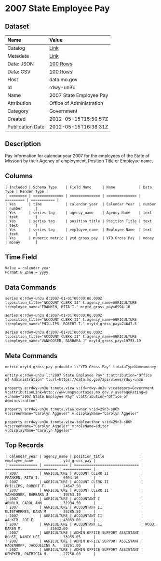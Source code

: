 # 2007 State Employee Pay

## Dataset

| Name | Value |
| :--- | :---- |
| Catalog | [Link](https://catalog.data.gov/dataset/2007-state-employee-pay-c99f3) |
| Metadata | [Link](https://data.mo.gov/api/views/rdwy-un3u) |
| Data: JSON | [100 Rows](https://data.mo.gov/api/views/rdwy-un3u/rows.json?max_rows=100) |
| Data: CSV | [100 Rows](https://data.mo.gov/api/views/rdwy-un3u/rows.csv?max_rows=100) |
| Host | data.mo.gov |
| Id | rdwy-un3u |
| Name | 2007 State Employee Pay |
| Attribution | Office of Administration |
| Category | Government |
| Created | 2012-05-15T15:50:57Z |
| Publication Date | 2012-05-15T16:38:31Z |

## Description

Pay Information for calendar year 2007 for the employees of the State of Missouri by their Agency of employment, Position Title or Employee name.

## Columns

```ls
| Included | Schema Type    | Field Name     | Name           | Data Type | Render Type |
| ======== | ============== | ============== | ============== | ========= | =========== |
| Yes      | time           | calendar_year  | Calendar Year  | number    | number      |
| Yes      | series tag     | agency_name    | Agency Name    | text      | text        |
| Yes      | series tag     | position_title | Position Title | text      | text        |
| Yes      | series tag     | employee_name  | Employee Name  | text      | text        |
| Yes      | numeric metric | ytd_gross_pay  | YTD Gross Pay  | money     | money       |
```

## Time Field

```ls
Value = calendar_year
Format & Zone = yyyy
```

## Data Commands

```ls
series e:rdwy-un3u d:2007-01-01T00:00:00.000Z t:position_title="ACCOUNT CLERK II" t:agency_name=AGRICULTURE t:employee_name="FRANKEN, RITA I." m:ytd_gross_pay=6994.16

series e:rdwy-un3u d:2007-01-01T00:00:00.000Z t:position_title="ACCOUNT CLERK II" t:agency_name=AGRICULTURE t:employee_name="PHILLIPS, ROBERT T." m:ytd_gross_pay=24647.5

series e:rdwy-un3u d:2007-01-01T00:00:00.000Z t:position_title="ACCOUNT CLERK II" t:agency_name=AGRICULTURE t:employee_name="VANHOOSER, BARBARA J" m:ytd_gross_pay=19753.19
```

## Meta Commands

```ls
metric m:ytd_gross_pay p:double l:"YTD Gross Pay" t:dataTypeName=money

entity e:rdwy-un3u l:"2007 State Employee Pay" t:attribution="Office of Administration" t:url=https://data.mo.gov/api/views/rdwy-un3u

property e:rdwy-un3u t:meta.view v:id=rdwy-un3u v:category=Government v:attributionLink=http://www.mapyourtaxes.mo.gov v:averageRating=0 v:name="2007 State Employee Pay" v:attribution="Office of Administration"

property e:rdwy-un3u t:meta.view.owner v:id=29n3-s86h v:screenName="Carolyn Aggeler" v:displayName="Carolyn Aggeler"

property e:rdwy-un3u t:meta.view.tableauthor v:id=29n3-s86h v:screenName="Carolyn Aggeler" v:roleName=editor v:displayName="Carolyn Aggeler"
```

## Top Records

```ls
| calendar_year | agency_name | position_title                 | employee_name            | ytd_gross_pay | 
| ============= | =========== | ============================== | ======================== | ============= | 
| 2007          | AGRICULTURE | ACCOUNT CLERK II               | FRANKEN, RITA I.         | 6994.16       | 
| 2007          | AGRICULTURE | ACCOUNT CLERK II               | PHILLIPS, ROBERT T.      | 24647.50      | 
| 2007          | AGRICULTURE | ACCOUNT CLERK II               | VANHOOSER, BARBARA J     | 19753.19      | 
| 2007          | AGRICULTURE | ACCOUNTANT I                   | ARNOLD, CAROL ANN        | 31934.50      | 
| 2007          | AGRICULTURE | ACCOUNTANT II                  | KLIETHERMES, DANA M      | 36285.50      | 
| 2007          | AGRICULTURE | ACCOUNTANT II                  | WALKER, JOE E.           | 43063.00      | 
| 2007          | AGRICULTURE | ACCOUNTANT II                  | WOOD, KAREN M.           | 35632.00      | 
| 2007          | AGRICULTURE | ADMIN OFFICE SUPPORT ASSISTANT | BOUSE, NANCY LEE         | 33955.05      | 
| 2007          | AGRICULTURE | ADMIN OFFICE SUPPORT ASSISTANT | HAGENHOFF, JACQUELINE A. | 28261.00      | 
| 2007          | AGRICULTURE | ADMIN OFFICE SUPPORT ASSISTANT | KEMPKER, PATRICIA M.     | 27758.00      | 
```